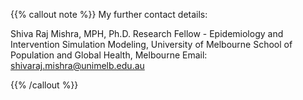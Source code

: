 {{% callout note %}}
My further contact details:

Shiva Raj Mishra, MPH, Ph.D.
Research Fellow - Epidemiology and Intervention Simulation Modeling, 
University of Melbourne School of Population and Global Health, Melbourne
Email: shivaraj.mishra@unimelb.edu.au

{{% /callout %}}
